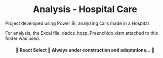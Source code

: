 <h1 align="center">Analysis - Hospital Care</h1>

Project developed using Power BI, analyzing calls made in a Hospital

For analysis, the Excel file: dados_hosp_Preenchido.xlsm attached to this folder was used.

<h4 align="center"> 
	🚧  React Select 🚀 Always under construction and adaptations...  🚧
</h4>
